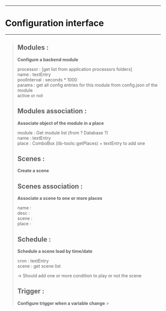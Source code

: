***

Configuration interface
=======================

***

> Modules :
> ---------
> 
> **Configure a backend module**
> 
> 	processor : [get list from application processors folders]  
> 	name : textEntry  
> 	poolInterval : seconds * 1000  
> 	params : get all config entries for this module from config.json of the module  
> 	active or not  
>   
>   
> Modules association :  
> ---------------------  
>   
> **Associate object of the module in a place**  
>   
> 	module : Get module list (from ? Database ?)  
> 	name : textEntry  
> 	place : ComboBox (lib-tools::getPlaces) + textEntry to add one  
>   
>   
> Scenes :  
> --------  
>   
> **Create a scene**  
>   
>   
> Scenes association :  
> --------------------  
>   
> **Associate a scene to one or more places**  
>   
> 	name :  
> 	desc :  
> 	scene :  
> 	place :  
>   
> Schedule :  
> ----------  
>   
> **Schedule a scene load by time/date**  
>   
> 	cron : textEntry  
> 	scene : get scene list  
>   
> -> Should add one or more condition to play or not the scene  
>   
> Trigger :  
> ---------  
>   
> **Configure trigger when a variable change**  > 